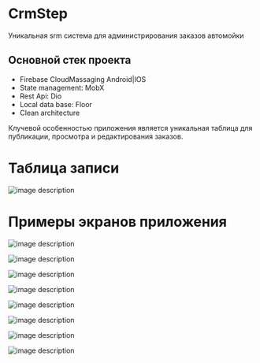 # CrmStep

Уникальная srm система для администрирования заказов автомойки

## Основной стек проекта

- Firebase CloudMassaging Android|IOS
- State management: MobX
- Rest Api: Dio
- Local data base: Floor
- Clean architecture


 Клучевой особенностью приложения является уникальная таблица для публикации, просмотра и редактирования заказов.  
 # Таблица записи
 
![image description](https://firebasestorage.googleapis.com/v0/b/stepcarmobile-25a0a.appspot.com/o/files_readme%2Fezgif.com-gif-maker.gif?alt=media&token=f71111ff-dacf-45cc-8e7f-1e0f5121f8d0)

 # Примеры экранов приложения
 
![image description](https://firebasestorage.googleapis.com/v0/b/stepcarmobile-25a0a.appspot.com/o/files_readme%2Fphoto_2022-03-01_16-49-24.jpg?alt=media&token=521a136b-befd-4721-babe-096ae161847b)

 
 
![image description](https://firebasestorage.googleapis.com/v0/b/stepcarmobile-25a0a.appspot.com/o/files_readme%2Fphoto_2022-03-01_16-49-29.jpg?alt=media&token=472ade00-3146-47f0-93b4-3da92e5b9308)


 
![image description](https://firebasestorage.googleapis.com/v0/b/stepcarmobile-25a0a.appspot.com/o/files_readme%2Fphoto_2022-03-01_16-49-36.jpg?alt=media&token=067ab63d-e91d-49ef-8c10-f775efd5c949)


 
![image description](https://firebasestorage.googleapis.com/v0/b/stepcarmobile-25a0a.appspot.com/o/files_readme%2Fphoto_2022-03-01_16-51-21.jpg?alt=media&token=583c06a2-0bfc-4556-bfe5-fc124f54f837)


 
![image description](https://firebasestorage.googleapis.com/v0/b/stepcarmobile-25a0a.appspot.com/o/files_readme%2Fphoto_2022-03-01_16-51-24.jpg?alt=media&token=c4561194-1f60-45e0-b1c3-de3c1f9d87e3)


 
![image description](https://firebasestorage.googleapis.com/v0/b/stepcarmobile-25a0a.appspot.com/o/files_readme%2Fphoto_2022-03-01_16-51-28.jpg?alt=media&token=6ab80ae0-c223-4258-80cf-46284744b329)


 
![image description](https://firebasestorage.googleapis.com/v0/b/stepcarmobile-25a0a.appspot.com/o/files_readme%2Fphoto_2022-03-01_16-51-31.jpg?alt=media&token=24eb6fdf-ccd6-42dd-8016-4f4bbb5af9c2)

 
![image description](https://firebasestorage.googleapis.com/v0/b/stepcarmobile-25a0a.appspot.com/o/files_readme%2Fphoto_2022-03-01_16-51-31.jpg?alt=media&token=24eb6fdf-ccd6-42dd-8016-4f4bbb5af9c2)
